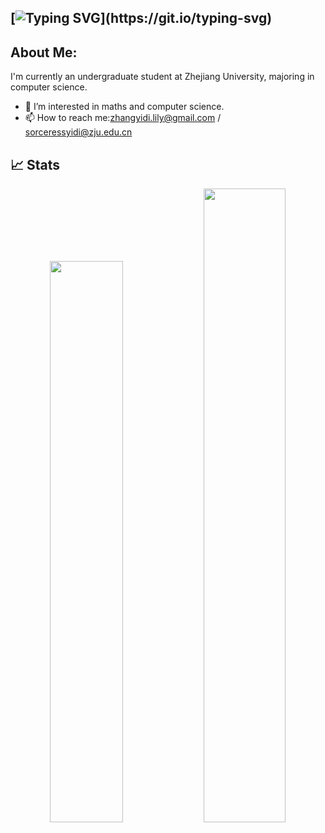 ## [![Typing SVG](https://readme-typing-svg.demolab.com?font=Fira+Code&pause=1000&width=435&lines=Hi+++I++++am++++Lily!)](https://git.io/typing-svg)
## **About Me:**
I'm currently an undergraduate student at Zhejiang University, majoring in computer science.
- 👀 I’m interested in maths and computer science.
- 📫 How to reach me:zhangyidi.lily@gmail.com / sorceressyidi@zju.edu.cn

## 📈 Stats

<p align="center"> 
  <img width="48%" src="https://github-readme-stats.vercel.app/api?username=sorceressyidi&show_icons=true&theme=tokyonight" />
  <img width="51%" src="https://github-readme-streak-stats.herokuapp.com/?user=sorceressyidi&theme=tokyonight" />
</p>
